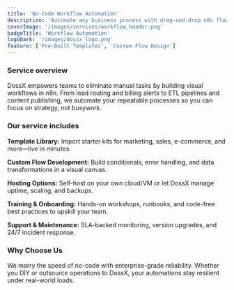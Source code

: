 ```yaml
---
title: 'No-Code Workflow Automation'
description: 'Automate any business process with drag-and-drop n8n flows—connect apps, APIs, and data without writing code.'
coverImage: '/images/services/workflow_header.png'
badgeTitle: 'Workflow Automation'
logoDark: '/images/dossx_logo.png'
feature: ['Pre-Built Templates', 'Custom Flow Design']
---
```


### Service overview

DossX empowers teams to eliminate manual tasks by building visual workflows in n8n. From lead routing and billing alerts to ETL pipelines and content publishing, we automate your repeatable processes so you can focus on strategy, not busywork.

### Our service includes

**Template Library:** Import starter kits for marketing, sales, e-commerce, and more—live in minutes.  

**Custom Flow Development:** Build conditionals, error handling, and data transformations in a visual canvas.  

**Hosting Options:** Self-host on your own cloud/VM or let DossX manage uptime, scaling, and backups.  

**Training & Onboarding:** Hands-on workshops, runbooks, and code-free best practices to upskill your team.  

**Support & Maintenance:** SLA-backed monitoring, version upgrades, and 24/7 incident response.

### Why Choose Us

We marry the speed of no-code with enterprise-grade reliability. Whether you DIY or outsource operations to DossX, your automations stay resilient under real-world loads.